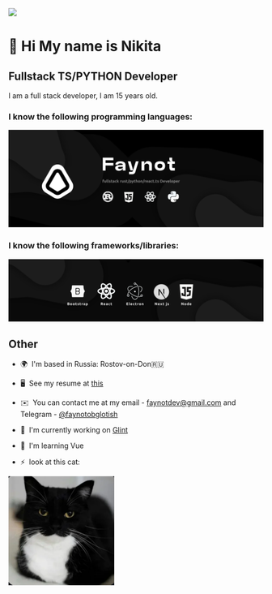 ![](https://cdn.discordapp.com/attachments/1261280181977616458/1261288962836660306/carbon.png?ex=66926a62&is=669118e2&hm=a0bd1b99d76ecba7785abb2b7cbf49a76cd129ac555df02f5aaf987187063d92&)

# 👋 Hi My name is Nikita
## Fullstack TS/PYTHON Developer

I am a full stack developer, I am 15 years old. 
### I know the following programming languages:
![](./img/fa.png)

### I know the following frameworks/libraries:
![](./img/skills.png)



## Other
* 🌍  I'm based in Russia: Rostov-on-Don🇷🇺

* 🖥️  See my resume at [this](https://docs.google.com/document/d/1JnORS8XYzT0MkLiTvhZ4Kca-Z9RQNXioO3SnqmPphz4/edit?usp=sharing)

* ✉️  You can contact me at my email - [faynotdev@gmail.com](mailto:faynotdev@gmail.com) and Telegram - [@faynotobglotish](https://t.me/faynotobglotish)

* 🚀  I'm currently working on [Glint](https://github.com/Glint-Lang/Glint)

* 🧠  I'm learning Vue

* ⚡  look at this cat:

![](Screenshot_86.png)
